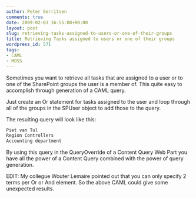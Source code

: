 ```yaml
---
author: Peter Gerritsen
comments: true
date: 2009-02-03 16:55:08+00:00
layout: post
slug: retrieving-tasks-assigned-to-users-or-one-of-their-groups
title: Retrieving Tasks assigned to users or one of their groups
wordpress_id: 571
tags:
- CAML
- MOSS
---
```


Sometimes you want to retrieve all tasks that are assigned to a user or to one of the SharePoint groups the user is a member of. This quite easy to accomplish through generation of a CAML query.

Just create an Or statement for tasks assigned to the user and loop through all of the groups in the SPUser object to add those to the query.

The resulting query will look like this:

```xml
Piet van Tul  
Region Controllers  
Accounting department  
```

By using this query in the QueryOverride of a Content Query Web Part you have all the power of a Content Query combined with the power of query generation.

EDIT: My collegue Wouter Lemaire pointed out that you can only specify 2 terms per Or or And element. So the above CAML could give some unexpected results.
